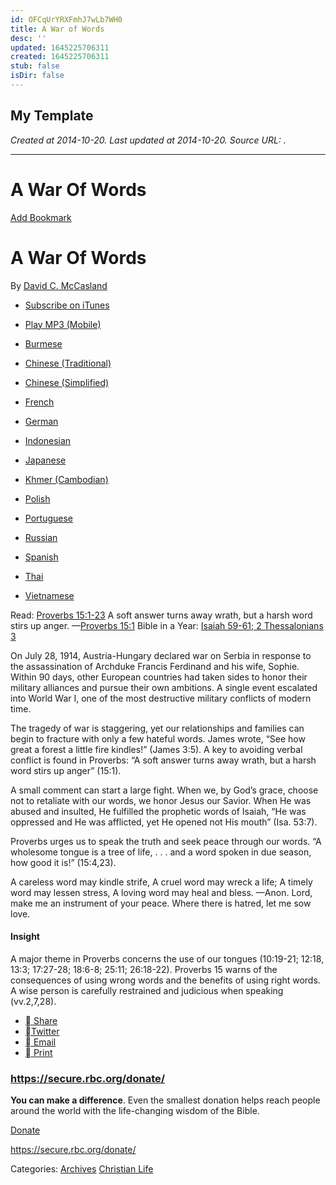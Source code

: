 ```yaml
---
id: OFCqUrYRXFmhJ7wLb7WH0
title: A War of Words
desc: ''
updated: 1645225706311
created: 1645225706311
stub: false
isDir: false
---
```

My Template
---

_Created at 2014-10-20._
_Last updated at 2014-10-20._
_Source URL: [](http://odb.org/2014/10/20/a-war-of-words/)._




---

# A War Of Words


[Add Bookmark](http://odb.org/2014/10/20/a-war-of-words/api/toggle-bookmark/)

# A War Of Words

By [David C. McCasland](http://odb.org/authors/davidcmccasland)

*   [Subscribe on iTunes](http://phobos.apple.com/WebObjects/MZStore.woa/wa/viewPodcast?id=383323406)
*   [Play MP3 (Mobile)](http://cdn.rbc.org/odb/2014/10/odb-10-20-14.mp3)

*   [Burmese](http://myanmar-odb.org/)
*   [Chinese (Traditional)](http://traditional-odb.org/)
*   [Chinese (Simplified)](http://simplified-odb.org/)
*   [French](http://ministeresrbc.org/)
*   [German](http://unsertaglichbrot.org/)
*   [Indonesian](http://santapanrohani.org/)
*   [Japanese](http://japanese-odb.org/)
*   [Khmer (Cambodian)](http://khmer-odb.org/)
*   [Polish](http://codziennychleb.org/)
*   [Portuguese](http://ministeriosrbc.org/)
*   [Russian](http://russian-odb.org/)
*   [Spanish](http://rbclatino.org/)
*   [Thai](http://thaiodb.org/)
*   [Vietnamese](http://vietnamese-odb.org/)

Read: [Proverbs 15:1-23](http://www.biblegateway.com/passage/?search=Proverbs+15%3A1-23)
A soft answer turns away wrath, but a harsh word stirs up anger. —[Proverbs 15:1](http://www.biblegateway.com/passage/?search=Proverbs+15%3A1)
Bible in a Year:
[Isaiah 59-61; 2 Thessalonians 3](http://www.biblegateway.com/passage/?search=Isaiah+59-61%3B+2+Thessalonians+3)

On July 28, 1914, Austria-Hungary declared war on Serbia in response to the assassination of Archduke Francis Ferdinand and his wife, Sophie. Within 90 days, other European countries had taken sides to honor their military alliances and pursue their own ambitions. A single event escalated into World War I, one of the most destructive military conflicts of modern time.

The tragedy of war is staggering, yet our relationships and families can begin to fracture with only a few hateful words. James wrote, “See how great a forest a little fire kindles!” (James 3:5). A key to avoiding verbal conflict is found in Proverbs: “A soft answer turns away wrath, but a harsh word stirs up anger” (15:1).

A small comment can start a large fight. When we, by God’s grace, choose not to retaliate with our words, we honor Jesus our Savior. When He was abused and insulted, He fulfilled the prophetic words of Isaiah, “He was oppressed and He was afflicted, yet He opened not His mouth” (Isa. 53:7).

Proverbs urges us to speak the truth and seek peace through our words. “A wholesome tongue is a tree of life, . . . and a word spoken in due season, how good it is!” (15:4,23).

A careless word may kindle strife,
A cruel word may wreck a life;
A timely word may lessen stress,
A loving word may heal and bless. —Anon.
Lord, make me an instrument of your peace. Where there is hatred, let me sow love.

#### Insight

A major theme in Proverbs concerns the use of our tongues (10:19-21; 12:18, 13:3; 17:27-28; 18:6-8; 25:11; 26:18-22). Proverbs 15 warns of the consequences of using wrong words and the benefits of using right words. A wise person is carefully restrained and judicious when speaking (vv.2,7,28).

*   [ Share](http://odb.org/2014/10/20/a-war-of-words/?share=facebook&nb=1&nb=1)
*   [Twitter](http://twitter.com/intent/tweet?text=A+War+Of+Words&url=http://odb.org/hY6/)
*   [ Email](http://odb.org/2014/10/20/a-war-of-words/?share=email&nb=1&nb=1)
*   [ Print](http://odb.org/2014/10/20/a-war-of-words/#print)

### <https://secure.rbc.org/donate/>

**You can make a difference**. Even the smallest donation helps reach people around the world with the life-changing wisdom of the Bible.

[Donate](http://rbc.org/donate/our-daily-bread/)

<https://secure.rbc.org/donate/>

Categories: [Archives](http://odb.org/category/christian-life/archives-christian-life/) [Christian Life](http://odb.org/category/christian-life/)

